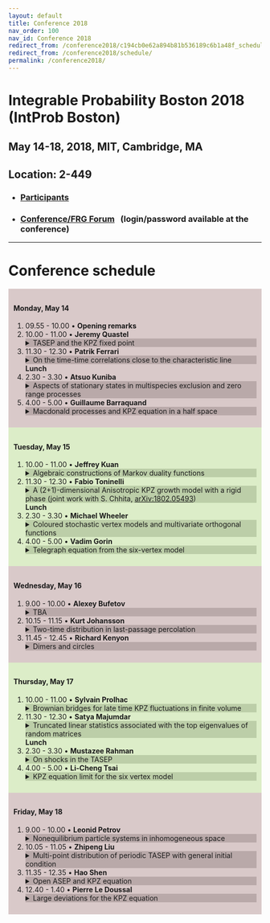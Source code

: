 ```yaml
---
layout: default
title: Conference 2018
nav_order: 100
nav_id: Conference 2018
redirect_from: /conference2018/c194cb0e62a894b81b536189c6b1a48f_schedule/
redirect_from: /conference2018/schedule/
permalink: /conference2018/
---
```


# Integrable Probability Boston 2018 (IntProb Boston)

## May 14-18, 2018, MIT, Cambridge, MA

<h2 class="mb-4">Location: 2-449</h2>

- ### [Participants]({{site.url}}/conference2018/participants/)

- ### [Conference/FRG Forum](http://forum.int-prob.org/)  &nbsp; (login/password available at the conference) 

---

<h1 class="mb-5">Conference schedule</h1>


<div style="background-color:#d9c9c9;padding:10px" class="mb-3">
<h4 id="monday-may-14">Monday, May 14</h4>

<ol>
<li>09.55 - 10.00 &bull; <strong>Opening remarks</strong> 
  </li>
  <li>10.00 - 11.00 &bull; <strong>Jeremy Quastel</strong> 
  <details style="background-color:#b9a9a9">
  <summary>TASEP and the KPZ fixed point</summary>
  <div style="background-color:#d9c9c9; padding:10px">TBA</div>
  </details>
  </li>
  <li>11.30 - 12.30 &bull; <strong>Patrik Ferrari</strong> 
  <details style="background-color:#b9a9a9">
  <summary>On the time-time correlations close to the characteristic line</summary>
    <div style="background-color:#d9c9c9; padding:10px">We consider the time correlations for KPZ growth models in 1+1
dimensions and focus at the covariance of the time-time process for two
space-time point close to the a characteristic line. We prove results claimed
in arXiv:1602.0048 and extend them in a neighborhood of the
characteristic line. We provide rigorous bounds on second order corrections
when observation times are close (or far) from each other. Jointly with A.
Occelli.</div>
  </details>
  <div class="mb-2 mt-2" style="font-weight:bold">Lunch</div></li>
  
  <li>2.30 - 3.30  &bull;  <strong>Atsuo Kuniba</strong>
  <details style="background-color:#b9a9a9">
  <summary>Aspects of stationary states in multispecies exclusion and zero range
processes</summary>
<div style="background-color:#d9c9c9; padding:10px">I shall survey combinatorial aspects of stationary states of the
n-species totally asymmetric simple exclusion process (n-TASEP) and an
n-species totally asymmetric zero range process (n-TAZRP) on L-site
periodic chain. The topic will encompass matrix product formulas of
quantum R matrices from tetrahedron equation, combinatorial R in crystal
theory (theory of quantum groups at q=0), formulation of the Ferrai-Martin
type algorithm and n-line processes by crystals, 3D interpretation of
stationary probabilities, etc. n-TAZRP and n-TASEP turn out to be sister
models associated with the symmetric and the antisymmetric tensor
representations of U_q(\hat{sl}_L) and admit parallel description. (Joint
work with M. Okado and S. Maruyama)</div>
  </details>
  </li>
  <li>4.00 - 5.00  &bull;  <strong>Guillaume Barraquand</strong>
  <details style="background-color:#b9a9a9">
  <summary>Macdonald processes and KPZ equation in a half space</summary>
  <div style="background-color:#d9c9c9; padding:10px">
  Macdonald processes are a powerful tool to study exactly solvable
models in the KPZ universality class, such as directed polymers or
ASEP and, as a limit, the KPZ equation. Most available results
about these models are in a full space, for instance the KPZ
equation on the real line R. This talk is about integrable versions
of these models in a half-space and the KPZ equation on the half
line R_+. We will explain why a half space variant of Macdonald
processes seem to be the appropriate tool to study these half space
models and probe the effect of boudaries in KPZ growth. Joint work
with Alexei Borodin, Ivan Corwin and Michael Wheeler.  
  </div>
  </details>
  </li>
</ol>
</div>

<div style="background-color:#DCEDC8;padding:10px"  class="mb-3">
<h4 id="tuesday-may-15">Tuesday, May 15</h4>

<ol>
  <li>10.00 - 11.00  &bull; <strong>Jeffrey Kuan</strong>
  <details style="background-color:#bccea8">
  <summary>Algebraic constructions of Markov duality functions</summary>
  <div style="background-color:#DCEDC8; padding:10px">Markov duality in spin chains and exclusion processes has found a
wide variety of applications throughout probability theory. We review the
duality of the asymmetric simple exclusion process (ASEP) and its
underlying algebraic symmetry. We then explain how the algebraic
structure leads to a wide generalization of models with duality, such as
higher spin exclusion processes, zero range processes, stochastic vertex
models, and their multi-species analogues.
</div>
  </details>
  </li>
  <li>11.30 - 12.30 &bull; <strong>Fabio Toninelli</strong> 
  <details style="background-color:#bccea8">
  <summary>A (2+1)-dimensional Anisotropic KPZ growth model with a
rigid phase (joint work with S. Chhita, <a href="https://arxiv.org/abs/1802.05493">arXiv:1802.05493</a>)</summary>
  <div style="background-color:#DCEDC8; padding:10px">
  I will discuss 2+1 dimensional growth models in the Anisotropic KPZ
(AKPZ) class and recall the relation, predicted by Wolf, between
the Hessian of the speed of growth (as a function of the slope) and
the critical exponents of height correlations in space and time. In
particular, I will focus on an AKPZ model where, for a specific
slope, the stationary state is "rigid" (O(1) fluctuations uniformly
in space and time). The speed of growth turns out to be singular at
the rigid slope (its second derivatives diverge). The growth
process is defined via the shuffling algorithm for domino-tilings
with two-periodic edge weights.
  </div>
  </details>
</li>
<div class="mb-2 mt-2" style="font-weight:bold">Lunch</div>
  <li>2.30 - 3.30 &bull;  <strong>Michael Wheeler</strong>
  <details style="background-color:#bccea8">
  <summary> Coloured stochastic vertex models and multivariate orthogonal functions</summary>
  <div style="background-color:#DCEDC8; padding:10px">We introduce a new family of multivariate rational functions and explain how they arise in the context of higher-rank stochastic vertex models. A number of properties of the functions, such as Cauchy and orthogonality relations, will be outlined. If time permits, applications to multi-species particle systems will also be discussed. This is a joint work with Alexei Borodin.</div>
  </details>
  </li>
  <li>4.00 - 5.00 &bull;  <strong>Vadim Gorin</strong>
  <details style="background-color:#bccea8">
  <summary>  Telegraph equation from the six-vertex model</summary>
  <div style="background-color:#DCEDC8; padding:10px">
I will explain how a second order hyperbolic PDE, known as the telegraph
equation, arises in the asymptotic of the height function of the six-vertex
model. Homogeneous equation describes the limit shape in the system,
and its stochastic inhomogeneous version governs the fluctuations.
  </div>
  </details>
  </li>
</ol>
</div>

<div style="background-color:#d9c9c9;padding:10px"  class="mb-3">
<h4 id="wednesday-may-16">Wednesday, May 16</h4>

<ol>
  <li>9.00 - 10.00   &bull;  <strong>Alexey Bufetov</strong>
  <details style="background-color:#b9a9a9">
  <summary>TBA</summary>
  <div style="background-color:#d9c9c9; padding:10px">TBA</div>
  </details>
  </li>
  <li>10.15 - 11.15  &bull; <strong>Kurt Johansson</strong>
  <details style="background-color:#b9a9a9">
  <summary>Two-time distribution in last-passage percolation</summary>
  <div style="background-color:#d9c9c9; padding:10px">I will discuss a new approach to computing the two-time distribution in last-passage
percolation with geometric weights. This can be interpreted as the correlations of the height
function at a spatial point at two different times in the equivalent interpretation as a discrete
polynuclear growth model. The new approach is rather close to standard random matrix theory
(or determinantal point process) computations. I will give some background and also present
some aspects of the computations involved.
</div>
  </details>
  </li>
  <li>11.45 - 12.45  &bull; <strong>Richard Kenyon</strong>
  <details style="background-color:#b9a9a9">
  <summary>Dimers and circles</summary>
  <div style="background-color:#d9c9c9; padding:10px">A circle pattern is an embedding of a planar graph in which the faces have circumscribed circles.
We discuss relations between circle patterns for bipartite graphs and the dimer model, and in particular how local moves
in the bipartite graph (cluster mutations) are related to Miquel moves for circle patterns.
This is joint with Wei Yeung Lam (Brown).</div>
  </details>
  </li>
</ol>
</div>

<div style="background-color:#DCEDC8;padding:10px"  class="mb-3">
<h4 id="thursday-may-17">Thursday, May 17</h4>

<ol>
  <li>10.00 - 11.00 &bull; <strong>Sylvain Prolhac</strong>
  <details style="background-color:#bccea8">
  <summary>Brownian bridges for late time KPZ fluctuations in finite volume</summary>
  <div style="background-color:#DCEDC8; padding:10px">
  Late time height fluctuations at the KPZ fixed point in finite
volume can be expressed for arbitrary initial condition in terms of
a deformation of the stationary eigenvector of TASEP, for which a
matrix product solution is known. With periodic boundaries, a
simpler reformulation of this matrix product representation allows
to express the generating function of the height at late time in
terms of conditional probabilities of non-intersecting Brownian
bridges with exponentially distributed distances between the
endpoints. Comparison with earlier exact Bethe ansatz asympotics
leads to explicit expressions involving half-integer polylogarithms
for specific initial conditions.
  </div>
  </details></li>
  <li>11.30 - 12.30 &bull; <strong>Satya Majumdar</strong>
  <details style="background-color:#bccea8">
  <summary>Truncated linear statistics associated with the top eigenvalues of random
matrices</summary>
  <div style="background-color:#DCEDC8; padding:10px">
  Given an invariant random matrix ensemble with a joint distribution of
eigenvalues $P(\lambda_1,\lambda_2,\ldots,\lambda_N)$, we study the
distribution of a truncated linear statistics (TLS): 
$\tilde{L}=\sum_{n=1}^K f(\lambda_n)$ associated with the top $K$ ordered
eigenvalues $\lambda_1>\lambda_2\ldots>\lambda_N$. Motivated by the
statistical physics of fluctuating non-intersecting Brownian interfaces on a
solid substrate, we focus on the Laguerre ensemble with
$f(\lambda)=\sqrt{\lambda}$. Using a Coulomb gas method, we derive
the distribution of $\tilde{L}$ in the limit when $K\to \infty$, $N\to
\infty$ but with the fraction $0< \kappa= K/N<1$ fixed. We show that the
constraint that $\tilde{L}= \sum_{n=1}^K f(\lambda_n)$ is fixed,
leads to an {\em infinite} order phase transition in the underlying Coulomb
gas. This transition corresponds to a change in the optimal charge density
in the Coulomb gas, from a density supported on two disjoint intervals (for
large $\tilde{L}$) to a density on a single interval (for small
$\tilde{L}$). In the small $\tilde{L}$ phase, the density has a
logaritmic divergence inside the bulk. Assuming that $f(\lambda)$ is
monotonous, we show that these features arise for any random matrix
ensemble and any TLS $f(\lambda)$, which makes our results robust and
universal.
  </div>
  </details>
</li>
<div class="mb-2 mt-2" style="font-weight:bold">Lunch</div>
  <li>2.30 - 3.30 &bull;  <strong>Mustazee Rahman</strong>
  <details style="background-color:#bccea8">
  <summary>On shocks in the TASEP</summary>
  <div style="background-color:#DCEDC8; padding:10px">
 Abstract: The TASEP, moving rightward, runs into
traffic jams when the initial particle density to the left of the origin is
smaller than the density to the right. The density function satisfies Burgers'
equation and traffic jams correspond to its shocks. I will describe work with
Jeremy Quastel on a specialization of the TASEP, where we identify joint
fluctuations of particles at the shock by using determinantal formulae for
correlation functions of TASEP and its KPZ scaling limit. The limit process is
expressed in terms of GOE Tracy-Widom laws.
</div>
  </details>
  </li>
  <li>4.00 - 5.00 &bull; <strong>Li-Cheng Tsai</strong>
  <details style="background-color:#bccea8">
  <summary>KPZ equation limit for the six vertex model</summary>
  <div style="background-color:#DCEDC8; padding:10px">The Six Vertex (6V) model, initially introduced as a
model for ice, is an integrable model for tiling in two dimensions.
In this talk we consider symmetric and stochastic 6V models, and
show that, under certain scaling into the ferroelectric/disordered
phase critical point, fluctuations described by the
Kardar--Parisi--Zhang (KPZ) equation arises.
<br>
Our approach utilizes the one- and two-point Markov duality enjoyed
by the stochastic 6V model. One-point duality gives the (so-called)
microscopic Hopf--Cole transform, and thereby exposes the
connection to KPZ equation. On the other hand, two-point duality
provides exact, analyzable formulas that help to establish certain
self-averaging, which is the key step in the proof given the
aforementioned transform.
<br>
Joint work with Ivan Corwin, Promit Ghosal, and Hao Shen</div>
  </details>
  </li>
</ol>
</div>

<div style="background-color:#d9c9c9;padding:10px"  class="mb-3">
<h4 id="friday-may-18">Friday, May 18</h4>

<ol>
  <li>9.00 - 10.00 &bull; <strong>Leonid Petrov</strong>
  <details style="background-color:#b9a9a9">
  <summary>Nonequilibrium particle systems in inhomogeneous space</summary>
  <div style="background-color:#d9c9c9; padding:10px">
  I will discuss stochastic interacting particle systems in the KPZ universality
class evolving in one-dimensional inhomogeneous space. The
inhomogeneity means that the speed of a particle depends on its location. I
will focus on integrable examples of such systems, i.e., for which certain
observables can be written in exact form suitable for asymptotic analysis.
Examples include a continuous-space version of TASEP (totally asymmetric
simple exclusion process), and the pushTASEP (=long-range TASEP). For
integrable systems, density limit shapes can be described in an explicit
way. We also obtain asymptotics of fluctuations, in particular, around slow
bonds and infinite traffic jams caused by slowdowns.
  </div>
  </details>
  </li>
  <li>10.05 - 11.05  &bull; 
  <strong>Zhipeng Liu</strong>
  <details style="background-color:#b9a9a9">
  <summary>Multi-point distribution of periodic TASEP with general initial
condition</summary>
  <div style="background-color:#d9c9c9; padding:10px">
  In this talk, we will discuss our recent progress
on the multi-time and multi-location distribution of periodic
TASEP. For a general initial condition, we evaluate this
distribution explicitly in terms of a multiple integral involving a
Fredholm determinant. With some assumptions on the initial
condition, we are able to compute the large time limit in the
so-called relaxation time scale. This is joint with Jinho Baik.
  </div>
  </details>
  </li>
  <li>11.35 - 12.35 &bull; 
  <strong>Hao Shen</strong>
  <details style="background-color:#b9a9a9">
  <summary>Open ASEP and KPZ equation</summary>
  <div style="background-color:#d9c9c9; padding:10px">
  We consider the asymmetric simple exclusion process on the half line and on a bounded interval with sources and sinks, which is called Open ASEP. In the full line, Bertini and Giacomin (1997) proved convergence under weakly asymmetric scaling of the height function to the solution of the KPZ equation on the line. We show that under weakly asymmetric scaling of the sources and sinks as well, the half line height function converges to the KPZ equation on the positive real line with Neumann boundary condition at zero; and the bounded interval height function converges to the KPZ equation on the unit interval with Neumann boundary conditions on both sides. This result demonstrates how the KPZ equation arises at the triple critical point (maximal current / high density / low density) of Open ASEP.  Our result is proved by applying microscopic Hopf-Cole transform. Joint work with Ivan Corwin.
  </div>
  </details>
  </li>
  <li>12.40 - 1.40 &bull; <strong>Pierre Le Doussal</strong>
  <details style="background-color:#b9a9a9">
  <summary>Large deviations for the KPZ equation</summary>
  <div style="background-color:#d9c9c9; padding:10px">
  We describe recent results on the large deviations for the KPZ height
  both at late time and at short time.
  Using exact solutions the rate function at large time is obtained from 
  a Coulomb gas calculation. The rate function at short time is 
  also obtained for various initial conditions. The results are compared
  to high precision numerics on the directed polymer. Relations
  with results from the weak noise theory are also discussed. 

  collaboration with Alexandre Krajenbrink, as well as 
  (i) A. Hartmann, S. Majumdar, G. Schehr, A. Rosso, 
  and (ii) I. Corwin, P. Ghosal, L-C Tsai. 
  </div>
  </details>
  </li>
</ol>
</div>
